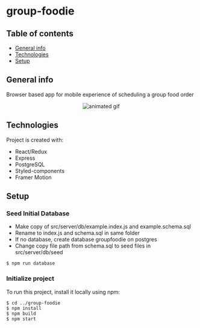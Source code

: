 # group-foodie


## Table of contents
* [General info](#general-info)
* [Technologies](#technologies)
* [Setup](#setup)

## General info
Browser based app for mobile experience of scheduling a group food order

<p align="center">
  <img src="https://user-images.githubusercontent.com/78133003/127243156-17925bff-16bd-4c30-aa30-753065879217.gif" alt="animated gif" />
</p>
	
## Technologies
Project is created with:
* React/Redux
* Express
* PostgreSQL
* Styled-components
* Framer Motion
	
## Setup
### Seed Initial Database
* Make copy of src/server/db/example.index.js and example.schema.sql
* Rename to index.js and schema.sql in same folder
* If no database, create database groupfoodie on postgres
* Change copy file path from schema.sql to seed files in src/server/db/seed

```
$ npm run database
```

### Initialize project
To run this project, install it locally using npm:

```
$ cd ../group-foodie
$ npm install
$ npm build
$ npm start
```

